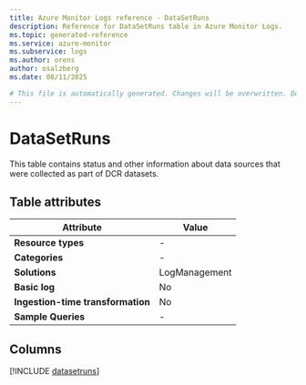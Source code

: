 ```yaml
---
title: Azure Monitor Logs reference - DataSetRuns
description: Reference for DataSetRuns table in Azure Monitor Logs.
ms.topic: generated-reference
ms.service: azure-monitor
ms.subservice: logs
ms.author: orens
author: osalzberg
ms.date: 08/11/2025

# This file is automatically generated. Changes will be overwritten. Do not change this file directly.
---
```


# DataSetRuns

This table contains status and other information about data sources that were collected as part of DCR datasets.


## Table attributes

|Attribute|Value|
|---|---|
|**Resource types**|-|
|**Categories**|-|
|**Solutions**| LogManagement|
|**Basic log**|No|
|**Ingestion-time transformation**|No|
|**Sample Queries**|-|



## Columns
  
[!INCLUDE [datasetruns](~/reusable-content/ce-skilling/azure/includes/azure-monitor/reference/tables/datasetruns-include.md)]
